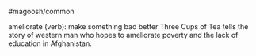 #magoosh/common

ameliorate (verb): make something bad better 
Three Cups of Tea tells the story of western man who hopes to ameliorate poverty and the lack of 
education in Afghanistan. 
